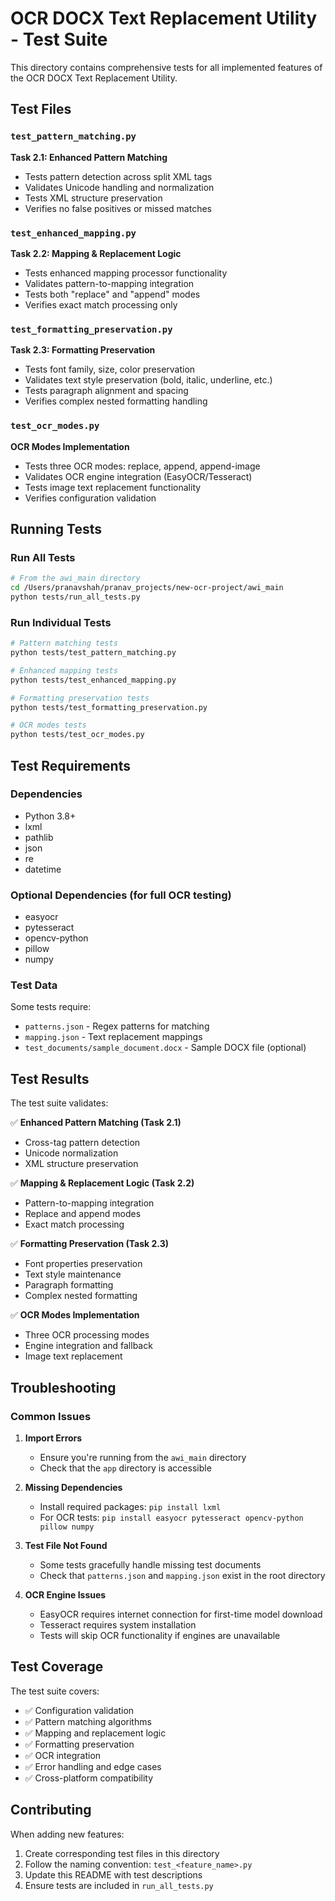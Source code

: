 # OCR DOCX Text Replacement Utility - Test Suite

This directory contains comprehensive tests for all implemented features of the OCR DOCX Text Replacement Utility.

## Test Files

### `test_pattern_matching.py`
**Task 2.1: Enhanced Pattern Matching**
- Tests pattern detection across split XML tags
- Validates Unicode handling and normalization
- Tests XML structure preservation
- Verifies no false positives or missed matches

### `test_enhanced_mapping.py`
**Task 2.2: Mapping & Replacement Logic**
- Tests enhanced mapping processor functionality
- Validates pattern-to-mapping integration
- Tests both "replace" and "append" modes
- Verifies exact match processing only

### `test_formatting_preservation.py`
**Task 2.3: Formatting Preservation**
- Tests font family, size, color preservation
- Validates text style preservation (bold, italic, underline, etc.)
- Tests paragraph alignment and spacing
- Verifies complex nested formatting handling

### `test_ocr_modes.py`
**OCR Modes Implementation**
- Tests three OCR modes: replace, append, append-image
- Validates OCR engine integration (EasyOCR/Tesseract)
- Tests image text replacement functionality
- Verifies configuration validation

## Running Tests

### Run All Tests
```bash
# From the awi_main directory
cd /Users/pranavshah/pranav_projects/new-ocr-project/awi_main
python tests/run_all_tests.py
```

### Run Individual Tests
```bash
# Pattern matching tests
python tests/test_pattern_matching.py

# Enhanced mapping tests
python tests/test_enhanced_mapping.py

# Formatting preservation tests
python tests/test_formatting_preservation.py

# OCR modes tests
python tests/test_ocr_modes.py
```

## Test Requirements

### Dependencies
- Python 3.8+
- lxml
- pathlib
- json
- re
- datetime

### Optional Dependencies (for full OCR testing)
- easyocr
- pytesseract
- opencv-python
- pillow
- numpy

### Test Data
Some tests require:
- `patterns.json` - Regex patterns for matching
- `mapping.json` - Text replacement mappings
- `test_documents/sample_document.docx` - Sample DOCX file (optional)

## Test Results

The test suite validates:

✅ **Enhanced Pattern Matching (Task 2.1)**
- Cross-tag pattern detection
- Unicode normalization
- XML structure preservation

✅ **Mapping & Replacement Logic (Task 2.2)**
- Pattern-to-mapping integration
- Replace and append modes
- Exact match processing

✅ **Formatting Preservation (Task 2.3)**
- Font properties preservation
- Text style maintenance
- Paragraph formatting
- Complex nested formatting

✅ **OCR Modes Implementation**
- Three OCR processing modes
- Engine integration and fallback
- Image text replacement

## Troubleshooting

### Common Issues

1. **Import Errors**
   - Ensure you're running from the `awi_main` directory
   - Check that the `app` directory is accessible

2. **Missing Dependencies**
   - Install required packages: `pip install lxml`
   - For OCR tests: `pip install easyocr pytesseract opencv-python pillow numpy`

3. **Test File Not Found**
   - Some tests gracefully handle missing test documents
   - Check that `patterns.json` and `mapping.json` exist in the root directory

4. **OCR Engine Issues**
   - EasyOCR requires internet connection for first-time model download
   - Tesseract requires system installation
   - Tests will skip OCR functionality if engines are unavailable

## Test Coverage

The test suite covers:
- ✅ Configuration validation
- ✅ Pattern matching algorithms
- ✅ Mapping and replacement logic
- ✅ Formatting preservation
- ✅ OCR integration
- ✅ Error handling and edge cases
- ✅ Cross-platform compatibility

## Contributing

When adding new features:
1. Create corresponding test files in this directory
2. Follow the naming convention: `test_<feature_name>.py`
3. Update this README with test descriptions
4. Ensure tests are included in `run_all_tests.py`
